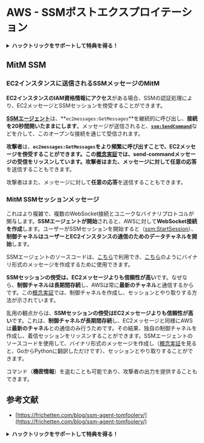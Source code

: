 # AWS - SSMポストエクスプロイテーション

<details>

<summary><strong>ハックトリックをサポートして特典を得る！</strong></summary>

* **HackTricksで会社を宣伝したい**場合や、**最新バージョンのPEASSを入手したり、HackTricksをPDFでダウンロード**したい場合は、[**サブスクリプションプラン**](https://github.com/sponsors/carlospolop)をチェックしてください！
* [**公式PEASS＆HackTricksグッズ**](https://peass.creator-spring.com)を手に入れる
* [**The PEASS Family**](https://opensea.io/collection/the-peass-family)を発見し、独占的な[**NFT**](https://opensea.io/collection/the-peass-family)のコレクションを見つける
* 💬 [**Discordグループ**](https://discord.gg/hRep4RUj7f)または[**Telegramグループ**](https://t.me/peass)に参加するか、**Twitter**で私をフォローする 🐦 [**@carlospolopm**](https://twitter.com/carlospolopm)
* **ハッキングのトリックを共有する**ために、[**HackTricks**](https://github.com/carlospolop/hacktricks)と[**HackTricks Cloud**](https://github.com/carlospolop/hacktricks-cloud)のGitHubリポジトリにPRを提出する

</details>

## MitM SSM

### EC2インスタンスに送信されるSSMメッセージのMitM <a href="#intercept-ec2-messages" id="intercept-ec2-messages"></a>

**EC2インスタンスのIAM資格情報にアクセス**がある場合、SSMの認証処理により、EC2メッセージとSSMセッションを傍受することができます。

[**SSMエージェント**](https://github.com/aws/amazon-ssm-agent)は、**`ec2messages:GetMessages`**を継続的に呼び出し、**接続を20秒間開いたままにします**。メッセージが送信されると、[**`ssm:SendCommand`**](https://docs.aws.amazon.com/cli/latest/reference/ssm/send-command.html)などを介して、このオープンな接続を通じて受信されます。

**攻撃者**は、**`ec2messages:GetMessages`**をより頻繁に呼び出すことで、EC2メッセージを傍受することができます。この[**概念実証**](https://github.com/Frichetten/ssm-agent-research/tree/main/ssm-document-interception)では、send-commandメッセージの受信をリッスンしています。攻撃者はまた、メッセージに対して**任意の応答**を送信することもできます。

攻撃者はまた、メッセージに対して**任意の応答**を送信することもできます。

### MitM SSMセッションメッセージ

これはより複雑で、複数のWebSocket接続とユニークなバイナリプロトコルが関与します。**SSMエージェントが開始**されると、AWSに対して**WebSocket接続を作成**します。ユーザーがSSMセッションを開始すると（[ssm:StartSession](https://docs.aws.amazon.com/cli/latest/reference/ssm/start-session.html)）、**制御チャネルはユーザーとEC2インスタンスの通信のためのデータチャネルを開始**します。

SSMエージェントのソースコードは、[こちら](https://github.com/aws/amazon-ssm-agent)で利用でき、[こちら](https://github.com/aws/amazon-ssm-agent/blob/21c85d674bbb44dd13cd8738d1b9d86658a6b18e/agent/session/contracts/agentmessage.go#L73)のようにバイナリ形式のメッセージを作成するために使用できます。

**SSMセッションの傍受は、EC2メッセージよりも信頼性が高い**です。なぜなら、**制御チャネルは長期間存続**し、AWSは常に**最新のチャネル**と通信するからです。この[概念実証](https://github.com/Frichetten/ssm-agent-research/tree/main/ssm-session-interception)では、制御チャネルを作成し、セッションとやり取りする方法が示されています。

乱用の観点からは、**SSMセッションの傍受はEC2メッセージよりも信頼性が高い**です。これは、**制御チャネルが長期間存続**し、EC2メッセージと同様にAWSは**最新のチャネル**との通信のみ行うためです。その結果、独自の制御チャネルを作成し、着信セッションをリッスンすることができます。SSMエージェントのソースコードを使用して、バイナリ形式のメッセージを作成し（[概念実証](https://github.com/Frichetten/ssm-agent-research/tree/main/ssm-session-interception)を見ると、GoからPythonに翻訳しただけです）、セッションとやり取りすることができます。

コマンド（**機密情報**）を盗むことも可能であり、攻撃者の出力を提供することもできます。

## 参考文献

* [https://frichetten.com/blog/ssm-agent-tomfoolery/](https://frichetten.com/blog/ssm-agent-tomfoolery/)

<details>

<summary><strong>ハックトリックをサポートして特典を得る！</strong></summary>

* **HackTricksで会社を宣伝したい**場合や、**最新バージョンのPEASSを入手したり、HackTricksをPDFでダウンロード**したい場合は、[**サブスクリプションプラン**](https://github.com/sponsors/carlospolop)をチェックしてください！
* [**公式PEASS＆HackTricksグッズ**](https://peass.creator-spring.com)を手に入れる
* [**The PEASS Family**](https://opensea.io/collection/the-peass-family)を発見し、独占的な[**NFT**](https://opensea.io/collection/the-peass-family)のコレクションを見つける
* 💬 [**Discordグループ**](https://discord.gg/hRep4RUj7f)または[**Telegramグループ**](https://t.me/peass)に参加するか、**Twitter**で私をフォローする 🐦 [**@carlospolopm**](https://twitter.com/carlospolopm)
* **ハッキングのトリックを共有する**ために、[**HackTricks**](https://github.com/carlospolop/hacktricks)と[**HackTricks Cloud**](https://github.com/carlospolop/hacktricks-cloud)のGitHubリポジトリにPRを提出する

</details>
